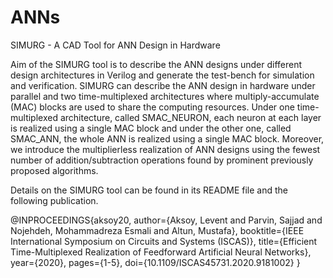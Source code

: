 # ANNs
SIMURG - A CAD Tool for ANN Design in Hardware

Aim of the SIMURG tool is to describe the ANN designs under different design architectures in Verilog and generate the test-bench for simulation and verification. SIMURG can describe the ANN design in hardware under parallel and two time-multiplexed architectures where multiply-accumulate (MAC) blocks are used to share the computing resources. Under one time-multiplexed architecture, called SMAC_NEURON, each neuron at each layer is realized using a single MAC block and under the other one, called SMAC_ANN, the whole ANN is realized using a single MAC block. Moreover, we introduce the multiplierless realization of ANN designs using the fewest number of addition/subtraction operations found by prominent previously proposed algorithms. 

Details on the SIMURG tool can be found in its README file and the following publication.

@INPROCEEDINGS{aksoy20,
  author={Aksoy, Levent and Parvin, Sajjad and Nojehdeh, Mohammadreza Esmali and Altun, Mustafa},
  booktitle={IEEE International Symposium on Circuits and Systems (ISCAS)}, 
  title={Efficient Time-Multiplexed Realization of Feedforward Artificial Neural Networks}, 
  year={2020},
  pages={1-5},
  doi={10.1109/ISCAS45731.2020.9181002}
}
